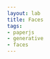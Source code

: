 ```yaml
---
layout: lab
title: Faces
tags:
- paperjs
- generative
- faces
---
```

<canvas id="cvs" width="480" height="360"></canvas>
<script src="//code.jquery.com/jquery-2.1.3.min.js" type="text/javascript"></script>
<script src="/public/js/lab/lib/paper.js" type="text/javascript"></script>
<script src="/public/js/lab/faces.js" type="text/paperscript" canvas="cvs"></script>
